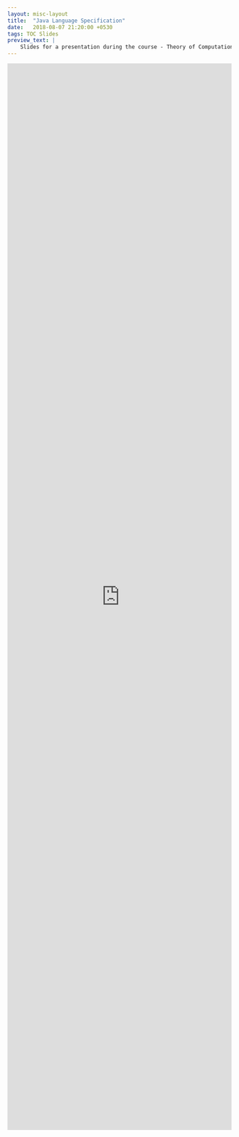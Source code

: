 ```yaml
---
layout: misc-layout
title:  "Java Language Specification"
date:   2018-08-07 21:20:00 +0530
tags: TOC Slides
preview_text: |
    Slides for a presentation during the course - Theory of Computation.
---
```


<div align="center">
    <iframe src="https://docs.google.com/viewer?url={{ site.url }}/docs/assignment_presentation/Java-Language-Specification.pdf&embedded=true"  frameborder="0" style="position: relative; width: 100%; height: 60vh" ></iframe>
</div>

